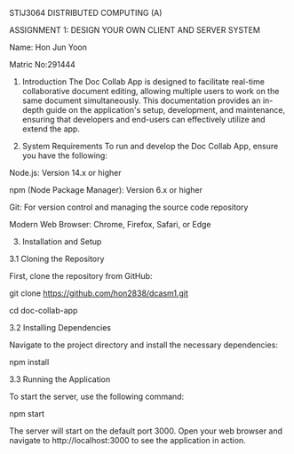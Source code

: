 STIJ3064 DISTRIBUTED COMPUTING (A)

ASSIGNMENT 1: DESIGN YOUR OWN CLIENT AND SERVER SYSTEM

Name: Hon Jun Yoon 

Matric No:291444


1. Introduction
The Doc Collab App is designed to facilitate real-time collaborative document editing, allowing multiple users to work on the same document simultaneously. This documentation provides an in-depth guide on the application's setup, development, and maintenance, ensuring that developers and end-users can effectively utilize and extend the app.

2. System Requirements
 To run and develop the Doc Collab App, ensure you have the following:

 Node.js: Version 14.x or higher

 npm (Node Package Manager): Version 6.x or higher

 Git: For version control and managing the source code repository

 Modern Web Browser: Chrome, Firefox, Safari, or Edge

3. Installation and Setup

 3.1 Cloning the Repository

 First, clone the repository from GitHub:
 
 git clone https://github.com/hon2838/dcasm1.git
 
 cd doc-collab-app


 3.2 Installing Dependencies

 Navigate to the project directory and install the necessary dependencies:
 
 npm install

 3.3 Running the Application

 To start the server, use the following command:
 
 npm start

 The server will start on the default port 3000. Open your web browser and navigate to http://localhost:3000 to see the application in action.

